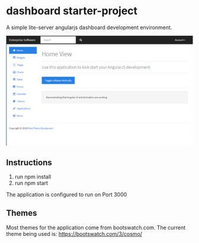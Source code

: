 # dashboard starter-project
A simple lite-server angularjs dashboard development environment.

![alt text](dashboard.PNG "Dashboard")

## Instructions
1. run npm install 
1. run npm start

The application is configured to run on Port 3000

## Themes
Most themes for the application come from bootswatch.com. The current theme being used is: https://bootswatch.com/3/cosmo/
